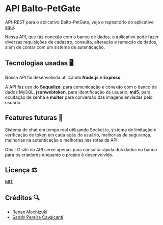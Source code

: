 # API Balto-PetGate

API-REST para o aplicativo Balto-PetGate, veja o repositório do aplicativo [aqui](https://github.com/sandycavalcanti/BaltoPetGate).

Nessa API, que faz conexão com o banco de dados, o aplicativo pode fazer diversas requisições de cadastro, consulta, alteração e remoção de dados, além de contar com um sistema de autenticação.

## Tecnologias usadas 🖥️

Nossa API foi desenvolvida utilizando **Node.js** e **Express**. 

A API faz uso do **Sequelize**, para comunicação e conexão com o banco de dados MySQL, **jsonwebtoken**, para identificação de usuário, **md5**, para ocultação de senha e **multer** para conversão das imagens enviadas pelo usuário.

## Features futuras 🔨

Sistema de chat em tempo real utilizando Socket.io, sistema de limitação e verificação de token em cada ação do usuário, melhorias de segurança, melhorias na autenticação e melhorias nas rotas da API.

Obs.: O site da API serve apenas para consulta rápida dos dados no banco para os criadores enquanto o projeto é desenvolvido.

## Licença ⚖️

[MIT](LICENSE)

## Créditos 🔍

- [Renan Mochizuki](https://github.com/Renan-Mochizuki)
- [Sandy Pereira Cavalcanti](https://github.com/sandycavalcanti)
